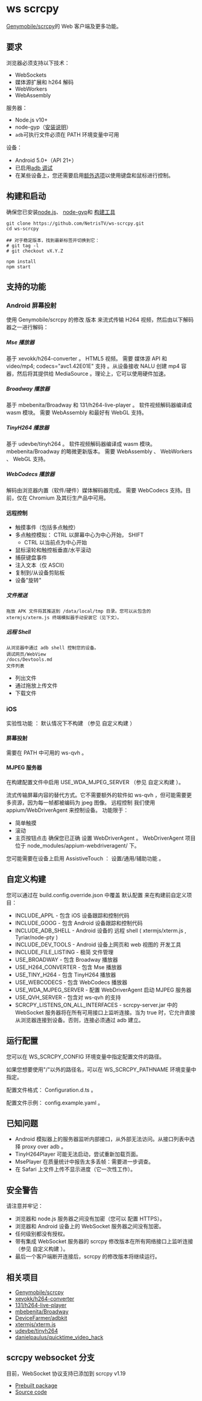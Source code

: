 # ws scrcpy

[Genymobile/scrcpy][scrcpy]的 Web 客户端及更多功能。

## 要求

浏览器必须支持以下技术：

- WebSockets
- 媒体源扩展和 h264 解码
- WebWorkers
- WebAssembly

服务器：

- Node.js v10+
- node-gyp（[安装说明](https://github.com/nodejs/node-gyp#installation)）
- `adb`可执行文件必须在 PATH 环境变量中可用

设备：

- Android 5.0+（API 21+）
- 已启用[adb 调试](https://developer.android.com/studio/command-line/adb.html#Enabling)
- 在某些设备上，您还需要启用[额外选项](https://github.com/Genymobile/scrcpy/issues/70#issuecomment-373286323)以使用键盘和鼠标进行控制。

## 构建和启动

确保您已安装[node.js](https://nodejs.org/en/download/)、
[node-gyp](https://github.com/nodejs/node-gyp)和
[构建工具](https://github.com/nodejs/node-gyp#installation)

```shell
git clone https://github.com/NetrisTV/ws-scrcpy.git
cd ws-scrcpy

## 对于稳定版本，找到最新标签并切换到它：
# git tag -l
# git checkout vX.Y.Z

npm install
npm start
```

## 支持的功能

### Android 屏幕投射

使用 Genymobile/scrcpy 的修改 版本 来流式传输 H264 视频，然后由以下解码器之一进行解码：

##### Mse 播放器

基于 xevokk/h264-converter 。
HTML5 视频。 需要 媒体源 API 和 video/mp4; codecs="avc1.42E01E" 支持 。从设备接收 NALU 创建 mp4 容器，然后将其提供给 MediaSource 。理论上，它可以使用硬件加速。

##### Broadway 播放器

基于 mbebenita/Broadway 和 131/h264-live-player 。 软件视频解码器编译成 wasm 模块。
需要 WebAssembly 和最好有 WebGL 支持。

##### TinyH264 播放器

基于 udevbe/tinyh264 。 软件视频解码器编译成 wasm 模块。 mbebenita/Broadway 的略微更新版本。
需要 WebAssembly 、 WebWorkers 、 WebGL 支持。

##### WebCodecs 播放器

解码由浏览器内置（软件/硬件）媒体解码器完成。
需要 WebCodecs 支持。目前，仅在 Chromium 及其衍生产品中可用。

#### 远程控制

- 触摸事件（包括多点触控）
- 多点触控模拟：
    CTRL
    以屏幕中心为中心开始，
    SHIFT
  - CTRL
        以当前点为中心开始
- 鼠标滚轮和触控板垂直/水平滚动
- 捕获键盘事件
- 注入文本（仅 ASCII）
- 复制到/从设备剪贴板
- 设备"旋转"

##### 文件推送

    拖放 APK 文件将其推送到 /data/local/tmp 目录。您可以从包含的 xtermjs/xterm.js 终端模拟器手动安装它（见下文）。

##### 远程 Shell

    从浏览器中通过 adb shell 控制您的设备。
    调试网页/WebView
    /docs/Devtools.md
    文件列表

- 列出文件
- 通过拖放上传文件
- 下载文件

### iOS

实验性功能 ： 默认情况下不构建 （参见 自定义构建 ）

#### 屏幕投射

需要在 PATH 中可用的 ws-qvh 。

#### MJPEG 服务器

在构建配置文件中启用 USE_WDA_MJPEG_SERVER （参见 自定义构建 ）。

流式传输屏幕内容的替代方式。它不需要额外的软件如 ws-qvh ，但可能需要更多资源，因为每一帧都被编码为 jpeg 图像。
远程控制
我们使用 appium/WebDriverAgent 来控制设备。
功能限于：

- 简单触摸
- 滚动
- 主页按钮点击
    确保您已正确 设置 WebDriverAgent 。
    WebDriverAgent 项目位于 node_modules/appium-webdriveragent/ 下。

您可能需要在设备上启用 AssistiveTouch ： 设置/通用/辅助功能 。

## 自定义构建

您可以通过在 build.config.override.json 中覆盖 默认配置 来在构建前自定义项目：

- INCLUDE_APPL - 包含 iOS 设备跟踪和控制代码
- INCLUDE_GOOG - 包含 Android 设备跟踪和控制代码
- INCLUDE_ADB_SHELL - Android 设备的 远程 shell ( xtermjs/xterm.js , Tyriar/node-pty )
- INCLUDE_DEV_TOOLS - Android 设备上网页和 web 视图的 开发工具
- INCLUDE_FILE_LISTING - 极简 文件管理
- USE_BROADWAY - 包含 Broadway 播放器
- USE_H264_CONVERTER - 包含 Mse 播放器
- USE_TINY_H264 - 包含 TinyH264 播放器
- USE_WEBCODECS - 包含 WebCodecs 播放器
- USE_WDA_MJPEG_SERVER - 配置 WebDriverAgent 启动 MJPEG 服务器
- USE_QVH_SERVER - 包含对 ws-qvh 的支持
- SCRCPY_LISTENS_ON_ALL_INTERFACES - scrcpy-server.jar 中的 WebSocket 服务器将在所有可用接口上监听连接。当为 true 时，它允许直接从浏览器连接到设备。否则，连接必须通过 adb 建立。

## 运行配置

您可以在 WS_SCRCPY_CONFIG 环境变量中指定配置文件的路径。

如果您想要使用"/"以外的路径名，可以在 WS_SCRCPY_PATHNAME 环境变量中指定。

配置文件格式： Configuration.d.ts 。

配置文件示例： config.example.yaml 。

## 已知问题

- Android 模拟器上的服务器监听内部接口，从外部无法访问。从接口列表中选择 proxy over adb 。
- TinyH264Player 可能无法启动，尝试重新加载页面。
- MsePlayer 在质量统计中报告太多丢帧：需要进一步调查。
- 在 Safari 上文件上传不显示进度（它一次性工作）。

## 安全警告

请注意并牢记：

- 浏览器和 node.js 服务器之间没有加密（您可以 配置 HTTPS）。
- 浏览器和 Android 设备上的 WebSocket 服务器之间没有加密。
- 任何级别都没有授权。
- 带有集成 WebSocket 服务器的 scrcpy 修改版本在所有网络接口上监听连接（参见 自定义构建 ）。
- 最后一个客户端断开连接后，scrcpy 的修改版本将继续运行。

## 相关项目

- [Genymobile/scrcpy][scrcpy]
- [xevokk/h264-converter][xevokk/h264-converter]
- [131/h264-live-player][h264-live-player]
- [mbebenita/Broadway][broadway]
- [DeviceFarmer/adbkit][adbkit]
- [xtermjs/xterm.js][xterm.js]
- [udevbe/tinyh264][tinyh264]
- [danielpaulus/quicktime_video_hack][qvh]

## scrcpy websocket 分支

目前，WebSocket 协议支持已添加到 scrcpy v1.19

- [Prebuilt package](/vendor/Genymobile/scrcpy/scrcpy-server.jar)
- [Source code][fork]

[fork]: https://github.com/NetrisTV/scrcpy/tree/feature/websocket-v1.19.x
[scrcpy]: https://github.com/Genymobile/scrcpy
[xevokk/h264-converter]: https://github.com/xevokk/h264-converter
[h264-live-player]: https://github.com/131/h264-live-player
[broadway]: https://github.com/mbebenita/Broadway
[adbkit]: https://github.com/DeviceFarmer/adbkit
[xterm.js]: https://github.com/xtermjs/xterm.js
[tinyh264]: https://github.com/udevbe/tinyh264
[qvh]: https://github.com/danielpaulus/quicktime_video_hack
